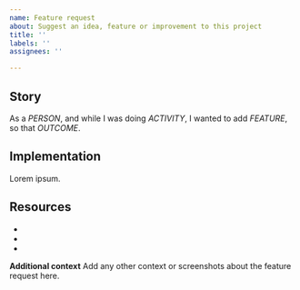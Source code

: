 ```yaml
---
name: Feature request
about: Suggest an idea, feature or improvement to this project
title: ''
labels: ''
assignees: ''

---
```


## Story

<!-- How would you explain the idea to a beginner? -->

As a *PERSON*, and while I was doing *ACTIVITY*, I wanted to add *FEATURE*, so that *OUTCOME*.

## Implementation

<!-- What is the plan? How do you want to do this exactly? Describe it in detail, with links to examples and related work. -->

Lorem ipsum.

## Resources

<!-- What will people need to accomplish this task? Provide as much help as possible to get them started. -->

 -
 -
 -

**Additional context**
Add any other context or screenshots about the feature request here.